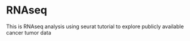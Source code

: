 # RNAseq
This is RNAseq analysis using seurat tutorial to explore publicly available cancer tumor data
